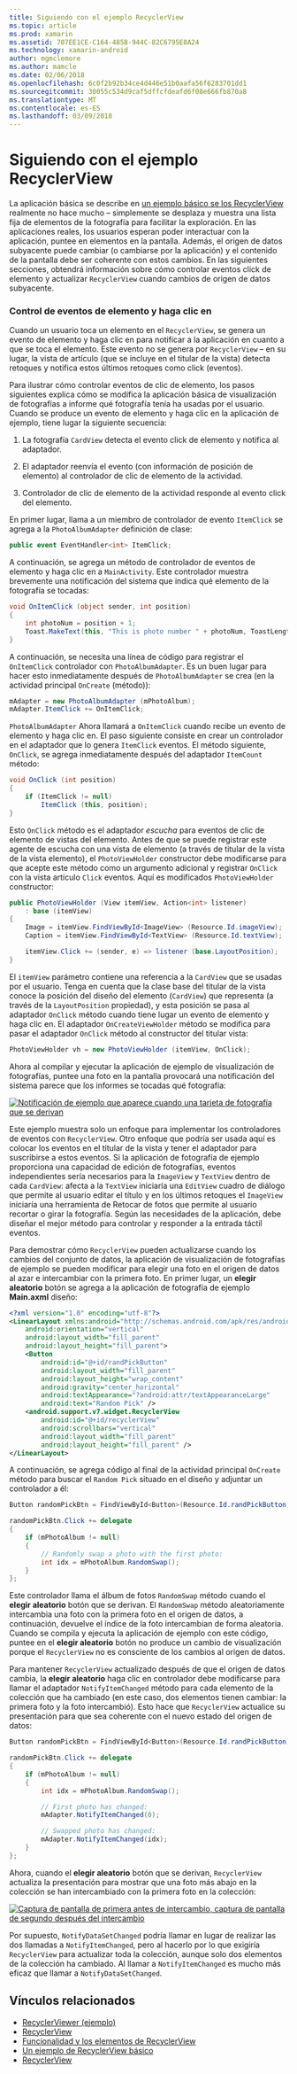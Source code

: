 ```yaml
---
title: Siguiendo con el ejemplo RecyclerView
ms.topic: article
ms.prod: xamarin
ms.assetid: 707EE1CE-C164-485B-944C-82C6795E8A24
ms.technology: xamarin-android
author: mgmclemore
ms.author: mamcle
ms.date: 02/06/2018
ms.openlocfilehash: 6c0f2b92b34ce4d446e51b0aafa56f6283701dd1
ms.sourcegitcommit: 30055c534d9caf5dffcfdeafd6f08e666fb870a8
ms.translationtype: MT
ms.contentlocale: es-ES
ms.lasthandoff: 03/09/2018
---
```

# <a name="extending-the-recyclerview-example"></a>Siguiendo con el ejemplo RecyclerView


La aplicación básica se describe en [un ejemplo básico se los RecyclerView](~/android/user-interface/layouts/recycler-view/recyclerview-example.md) realmente no hace mucho &ndash; simplemente se desplaza y muestra una lista fija de elementos de la fotografía para facilitar la exploración. En las aplicaciones reales, los usuarios esperan poder interactuar con la aplicación, puntee en elementos en la pantalla. Además, el origen de datos subyacente puede cambiar (o cambiarse por la aplicación) y el contenido de la pantalla debe ser coherente con estos cambios. En las siguientes secciones, obtendrá información sobre cómo controlar eventos click de elemento y actualizar `RecyclerView` cuando cambios de origen de datos subyacente.


### <a name="handling-item-click-events"></a>Control de eventos de elemento y haga clic en

Cuando un usuario toca un elemento en el `RecyclerView`, se genera un evento de elemento y haga clic en para notificar a la aplicación en cuanto a que se toca el elemento. Este evento no se genera por `RecyclerView` &ndash; en su lugar, la vista de artículo (que se incluye en el titular de la vista) detecta retoques y notifica estos últimos retoques como click (eventos).

Para ilustrar cómo controlar eventos de clic de elemento, los pasos siguientes explica cómo se modifica la aplicación básica de visualización de fotografías a informe qué fotografía tenía ha usadas por el usuario. Cuando se produce un evento de elemento y haga clic en la aplicación de ejemplo, tiene lugar la siguiente secuencia:

1.  La fotografía `CardView` detecta el evento click de elemento y notifica al adaptador.

2.  El adaptador reenvía el evento (con información de posición de elemento) al controlador de clic de elemento de la actividad.

3.  Controlador de clic de elemento de la actividad responde al evento click del elemento.

En primer lugar, llama a un miembro de controlador de evento `ItemClick` se agrega a la `PhotoAlbumAdapter` definición de clase:

```csharp
public event EventHandler<int> ItemClick;
```

A continuación, se agrega un método de controlador de eventos de elemento y haga clic en a `MainActivity`.
Este controlador muestra brevemente una notificación del sistema que indica qué elemento de la fotografía se tocadas:

```csharp
void OnItemClick (object sender, int position)
{
    int photoNum = position + 1;
    Toast.MakeText(this, "This is photo number " + photoNum, ToastLength.Short).Show();
}

```

A continuación, se necesita una línea de código para registrar el `OnItemClick` controlador con `PhotoAlbumAdapter`. Es un buen lugar para hacer esto inmediatamente después de `PhotoAlbumAdapter` se crea (en la actividad principal `OnCreate` (método)):

```csharp
mAdapter = new PhotoAlbumAdapter (mPhotoAlbum);
mAdapter.ItemClick += OnItemClick;

```

`PhotoAlbumAdapter` Ahora llamará a `OnItemClick` cuando recibe un evento de elemento y haga clic en. El paso siguiente consiste en crear un controlador en el adaptador que lo genera `ItemClick` eventos. El método siguiente, `OnClick`, se agrega inmediatamente después del adaptador `ItemCount` método:

```csharp
void OnClick (int position)
{
    if (ItemClick != null)
        ItemClick (this, position);
}
```

Esto `OnClick` método es el adaptador *escucha* para eventos de clic de elemento de vistas del elemento. Antes de que se puede registrar este agente de escucha con una vista de elemento (a través de titular de la vista de la vista elemento), el `PhotoViewHolder` constructor debe modificarse para que acepte este método como un argumento adicional y registrar `OnClick` con la vista artículo `Click` eventos.
Aquí es modificados `PhotoViewHolder` constructor:

```csharp
public PhotoViewHolder (View itemView, Action<int> listener)
    : base (itemView)
{
    Image = itemView.FindViewById<ImageView> (Resource.Id.imageView);
    Caption = itemView.FindViewById<TextView> (Resource.Id.textView);

    itemView.Click += (sender, e) => listener (base.LayoutPosition);
}

```

El `itemView` parámetro contiene una referencia a la `CardView` que se usadas por el usuario. Tenga en cuenta que la clase base del titular de la vista conoce la posición del diseño del elemento (`CardView`) que representa (a través de la `LayoutPosition` propiedad), y esta posición se pasa al adaptador `OnClick` método cuando tiene lugar un evento de elemento y haga clic en. El adaptador `OnCreateViewHolder` método se modifica para pasar el adaptador `OnClick` método al constructor del titular vista:

```csharp
PhotoViewHolder vh = new PhotoViewHolder (itemView, OnClick);
```

Ahora al compilar y ejecutar la aplicación de ejemplo de visualización de fotografías, puntee una foto en la pantalla provocará una notificación del sistema parece que los informes se tocadas qué fotografía:

[![Notificación de ejemplo que aparece cuando una tarjeta de fotografía que se derivan](extending-the-example-images/01-photo-selected-sml.png)](extending-the-example-images/01-photo-selected.png#lightbox)

Este ejemplo muestra solo un enfoque para implementar los controladores de eventos con `RecyclerView`. Otro enfoque que podría ser usada aquí es colocar los eventos en el titular de la vista y tener el adaptador para suscribirse a estos eventos. Si la aplicación de fotografía de ejemplo proporciona una capacidad de edición de fotografías, eventos independientes sería necesarios para la `ImageView` y `TextView` dentro de cada `CardView`: afecta a la `TextView` iniciaría una `EditView` cuadro de diálogo que permite al usuario editar el título y en los últimos retoques el `ImageView` iniciaría una herramienta de Retocar de fotos que permite al usuario recortar o girar la fotografía. Según las necesidades de la aplicación, debe diseñar el mejor método para controlar y responder a la entrada táctil eventos.

Para demostrar cómo `RecyclerView` pueden actualizarse cuando los cambios del conjunto de datos, la aplicación de visualización de fotografías de ejemplo se pueden modificar para elegir una foto en el origen de datos al azar e intercambiar con la primera foto. En primer lugar, un **elegir aleatorio** botón se agrega a la aplicación de fotografía de ejemplo **Main.axml** diseño:

```xml
<?xml version="1.0" encoding="utf-8"?>
<LinearLayout xmlns:android="http://schemas.android.com/apk/res/android"
    android:orientation="vertical"
    android:layout_width="fill_parent"
    android:layout_height="fill_parent">
    <Button
        android:id="@+id/randPickButton"
        android:layout_width="fill_parent"
        android:layout_height="wrap_content"
        android:gravity="center_horizontal"
        android:textAppearance="?android:attr/textAppearanceLarge"
        android:text="Random Pick" />
    <android.support.v7.widget.RecyclerView
        android:id="@+id/recyclerView"
        android:scrollbars="vertical"
        android:layout_width="fill_parent"
        android:layout_height="fill_parent" />
</LinearLayout>
```

A continuación, se agrega código al final de la actividad principal `OnCreate` método para buscar el `Random Pick` situado en el diseño y adjuntar un controlador a él:

```csharp
Button randomPickBtn = FindViewById<Button>(Resource.Id.randPickButton);

randomPickBtn.Click += delegate
{
    if (mPhotoAlbum != null)
    {
        // Randomly swap a photo with the first photo:
        int idx = mPhotoAlbum.RandomSwap();
    }
};

```

Este controlador llama el álbum de fotos `RandomSwap` método cuando el **elegir aleatorio** botón que se derivan. El `RandomSwap` método aleatoriamente intercambia una foto con la primera foto en el origen de datos, a continuación, devuelve el índice de la foto intercambian de forma aleatoria. Cuando se compila y ejecuta la aplicación de ejemplo con este código, puntee en el **elegir aleatorio** botón no produce un cambio de visualización porque el `RecyclerView` no es consciente de los cambios al origen de datos.

Para mantener `RecyclerView` actualizado después de que el origen de datos cambia, la **elegir aleatorio** haga clic en controlador debe modificarse para llamar el adaptador `NotifyItemChanged` método para cada elemento de la colección que ha cambiado (en este caso, dos elementos tienen cambiar: la primera foto y la foto intercambió). Esto hace que `RecyclerView` actualice su presentación para que sea coherente con el nuevo estado del origen de datos:

```csharp
Button randomPickBtn = FindViewById<Button>(Resource.Id.randPickButton);

randomPickBtn.Click += delegate
{
    if (mPhotoAlbum != null)
    {
        int idx = mPhotoAlbum.RandomSwap();

        // First photo has changed:
        mAdapter.NotifyItemChanged(0);

        // Swapped photo has changed:
        mAdapter.NotifyItemChanged(idx);
    }
};

```

Ahora, cuando el **elegir aleatorio** botón que se derivan, `RecyclerView` actualiza la presentación para mostrar que una foto más abajo en la colección se han intercambiado con la primera foto en la colección:

[![Captura de pantalla de primera antes de intercambio, captura de pantalla de segundo después del intercambio](extending-the-example-images/02-random-pick-sml.png)](extending-the-example-images/02-random-pick.png#lightbox)

Por supuesto, `NotifyDataSetChanged` podría llamar en lugar de realizar las dos llamadas a `NotifyItemChanged`, pero al hacerlo por lo que exigiría `RecyclerView` para actualizar toda la colección, aunque solo dos elementos de la colección ha cambiado. Al llamar a `NotifyItemChanged` es mucho más eficaz que llamar a `NotifyDataSetChanged`.


## <a name="related-links"></a>Vínculos relacionados

- [RecyclerViewer (ejemplo)](https://developer.xamarin.com/samples/monodroid/android5.0/RecyclerViewer)
- [RecyclerView](~/android/user-interface/layouts/recycler-view/index.md)
- [Funcionalidad y los elementos de RecyclerView](~/android/user-interface/layouts/recycler-view/parts-and-functionality.md)
- [Un ejemplo de RecyclerView básico](~/android/user-interface/layouts/recycler-view/recyclerview-example.md)
- [RecyclerView](https://developer.android.com/reference/android/support/v7/widget/RecyclerView.html)
